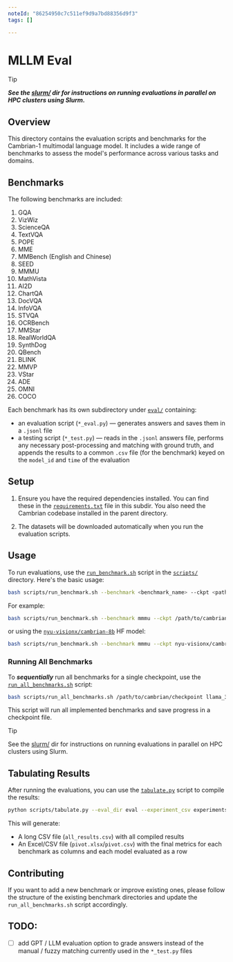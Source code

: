 ```yaml
---
noteId: "86254950c7c511ef9d9a7bd88356d9f3"
tags: []

---
```


# MLLM Eval

> [!TIP]
> ***See the [slurm/](slurm/) dir for instructions on running evaluations in parallel on HPC clusters using Slurm.***


## Overview

This directory contains the evaluation scripts and benchmarks for the Cambrian-1 multimodal language model. It includes a wide range of benchmarks to assess the model's performance across various tasks and domains.

## Benchmarks

The following benchmarks are included:

1. GQA
2. VizWiz
3. ScienceQA
4. TextVQA
5. POPE
6. MME
7. MMBench (English and Chinese)
8. SEED
9. MMMU
10. MathVista
11. AI2D
12. ChartQA
13. DocVQA
14. InfoVQA
15. STVQA
16. OCRBench
17. MMStar
18. RealWorldQA
19. SynthDog
20. QBench
21. BLINK
22. MMVP
23. VStar
24. ADE
25. OMNI
26. COCO

Each benchmark has its own subdirectory under [`eval/`](eval/) containing:
* an evaluation script (`*_eval.py`) — generates answers and saves them in a `.jsonl` file
* a testing script (`*_test.py`) — reads in the `.jsonl` answers file, performs any necessary post-processing and matching with ground truth, and appends the results to a common `.csv` file (for the benchmark) keyed on the `model_id` and `time` of the evaluation

## Setup

1. Ensure you have the required dependencies installed. You can find these in the [`requirements.txt`](requirements.txt) file in this subdir. You also need the Cambrian codebase installed in the parent directory.

2. The datasets will be downloaded automatically when you run the evaluation scripts.

## Usage

To run evaluations, use the [`run_benchmark.sh`](scripts/run_benchmark.sh) script in the [`scripts/`](scripts/) directory. Here's the basic usage:

```bash
bash scripts/run_benchmark.sh --benchmark <benchmark_name> --ckpt <path_to_checkpoint> --conv_mode <conversation_mode>
```

For example:

```bash
bash scripts/run_benchmark.sh --benchmark mmmu --ckpt /path/to/cambrian/checkpoint --conv_mode llama_3
```

or using the [`nyu-visionx/cambrian-8b`](https://huggingface.co/nyu-visionx/cambrian-8b) HF model:

```bash
bash scripts/run_benchmark.sh --benchmark mmmu --ckpt nyu-visionx/cambrian-8b --conv_mode llama_3
```


### Running All Benchmarks

To ***sequentially*** run all benchmarks for a single checkpoint, use the [`run_all_benchmarks.sh`](scripts/run_all_benchmarks.sh) script:

```bash
bash scripts/run_all_benchmarks.sh /path/to/cambrian/checkpoint llama_3
```

This script will run all implemented benchmarks and save progress in a checkpoint file.

> [!TIP]
> See the [slurm/](slurm/) dir for instructions on running evaluations in parallel on HPC clusters using Slurm.

## Tabulating Results

After running the evaluations, you can use the [`tabulate.py`](scripts/tabulate.py) script to compile the results:

```bash
python scripts/tabulate.py --eval_dir eval --experiment_csv experiments.csv --out_pivot pivot.xlsx --out_all_results all_results.csv
```

This will generate:
- A long CSV file (`all_results.csv`) with all compiled results
- An Excel/CSV file (`pivot.xlsx`/`pivot.csv`) with the final metrics for each benchmark as columns and each model evaluated as a row

## Contributing

If you want to add a new benchmark or improve existing ones, please follow the structure of the existing benchmark directories and update the `run_all_benchmarks.sh` script accordingly.

## TODO:

- [ ] add GPT / LLM evaluation option to grade answers instead of the manual / fuzzy matching currently used in the `*_test.py` files